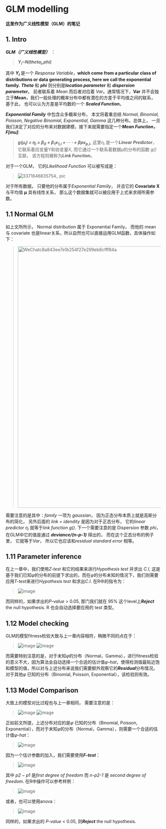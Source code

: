 # GLM modelling 
#### 这里作为广义线性模型（GLM）的笔记

## 1. Intro
***GLM（广义线性模型）*** ：
> ***Y<sub>i</sub>~N(theta<sub>i</sub>,phi)***

其中 ***Y<sub>i</sub>*** 是一个 *Response Variable*，**which come from a particular class of distributions
or data generating process, here we call the exponential family.** ***Theta*** 和 ***phi*** 则分别是***location parameter*** 和 ***dispersion parameter***。
前者联系着 *Mean* 而后者对应着 *Var*。通常情况下，**Var** 并不会独立于**Mean**，我们一般处理的概率分布中都有潜在的方差于平均值之间的联系， 基于此， 也可以认为方差是平均数的一个
***Scaled Function***。

***Exponential Family*** 中包含众多概率分布， 本文将着重总结 *Normal,
Binomial, Poisson, Negative Binomial, Exponential, Gamma* 这几种分布。总体上， 一旦我们决定了对应的分布来对数据建模，接下来就需要指定一个***Mean Function， F[mu]***:
> ***g(µ<sub>i</sub>) = η<sub>i</sub> = β<sub>0</sub> + β<sub>1</sub>x<sub>1,i</sub> + · · · + βpx<sub>p,i</sub>***, 这里η<sub>i</sub> 是一个***Linear Predictor***， 它联系着应变量Y和协变量X, 而它通过一个联系着数据µ的分布的函数 *g()* 互联， 该方程则被称为***Link Function***。

对于一个GLM， 它的*Likelihood Function* 可以被写成是：
> ![3371646835754_ pic](https://user-images.githubusercontent.com/89850899/157460416-addcfabc-1f50-4790-b509-473565b97bc1.jpg)

对于所有数据， 只要他的分布属于*Exponential Famiily*， 并且它的 **Covariate X** 与平均值 **µ** 具有线性关系， 那么这个数据集就可以被应用于上式来求得所需参数。

## 1.1 Normal GLM
如上文所所示， Normal distribution 属于 Exponential Family， 而他的 mean 与 covariate 也是linear关系，所以自然也可以直接运用GLM函数，具体操作如下：
><img width="848" alt="WeChatc8a843ee7e1b254f27e299eb8cfff84a" src="https://user-images.githubusercontent.com/89850899/157471185-67218bc1-743e-4d39-9edc-054655d57509.png">

需要注意的是其中：*family* 一项为 *gaussian*， 因为正态分布本质上就是高斯分布的简化， 另外后面的 *link = idendity* 是因为对于正态分布， 它的*linear predictor η<sub>i</sub>*
就等于*link function g()*. 下一个需要注意的是 Dispersion 参数 *phi*，在GLM中它的值是通过 ***deviance/(n-p-1)*** 得出的， 而在这个正态分布的例子里， 它就等于*Var*， 所以它也应该和*residual standard error* 相等。
## 1.11 Parameter inference
在上一章中，我们使用*Z-test* 和它的结果来进行*Hypothesis test* 并求出 *C.I*, 这是基于我们已知*φ*的分布的前提下求出的，而在*φ*的分布未知的情况下，我们则需要应用*T-test*来进行*Hypothesis test* 和求出*C.I*. 在R中的指令为：
>![image](https://user-images.githubusercontent.com/89850899/157667906-4ed01892-4fbd-4851-9eb9-d088353b8448.png)

而同样的，如果求出的*P-value* > 0.05, 那门我们就在 95% 这个level上***Reject*** the null hypothesis. R 也会自动选择要应用的 test 类型。

## 1.12 Model checking
GLM的模型fitness检验大致与上一章内容相符，稍微不同的点在于：
> ![image](https://user-images.githubusercontent.com/89850899/157685155-d68d8880-53fd-4ce8-8d0d-3d6346900001.png)
>![image](https://user-images.githubusercontent.com/89850899/157685239-d3fe3306-c3bd-45b1-9cae-ac789894ff76.png)

而需要特别注意的是，对于未知*φ*的分布（Normal，Gamma），进行fitness检验的意义不大，因为算法会自动选择一个合适的估计值*φ-hat*，使得检测值最贴近饱和模型的值，所以对与上述分布来说我们需要额外观察它的***Residual***分布情况。对于其他*φ* 已知的分布（Binomial, Poisson, Exponential），该检验则有效。

## 1.13 Model Comparison
大致上的模型对比过程也与上一章相同， 需要注意的是：
>![image](https://user-images.githubusercontent.com/89850899/157687739-8a88ba37-922c-47dd-97ad-ee5d6fddf202.png)
>![image](https://user-images.githubusercontent.com/89850899/157687847-6e3e6ed8-f67c-4082-9cc8-aeb8f4b49a06.png)

正如前文所提，上述分布对应的是*φ* 已知的分布（Binomial, Poisson, Exponential），而对于未知*φ*的分布（Normal，Gamma），则需要一个合适的估计值*φ-hat*：
>![image](https://user-images.githubusercontent.com/89850899/157688309-163d0c3c-1d68-40de-a5ce-814a1a7ae26c.png)

因为一个估计参数的加入，我们需要使用***F-test***：
>![image](https://user-images.githubusercontent.com/89850899/157688663-2e7e4f42-8d75-40f9-be54-71944060b1b6.png)

其中 *p2 − p1* 是*first degree of freedom* 而 *n-p2-1* 是 *second degree of freedom*. 在R中操作可以参考样例：
>![image](https://user-images.githubusercontent.com/89850899/157689226-182fe091-bdf1-49c8-ba6d-6003adb59a03.png)

或者，也可以使用anova：
>![image](https://user-images.githubusercontent.com/89850899/157689734-a3a66410-8c42-4929-bf62-8418d8a98f93.png)

同样的，如果求出的 *P-value* < 0.05, 则***Reject*** the null hypothesis.


